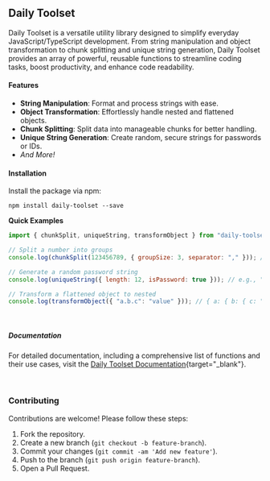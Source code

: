 ## Daily Toolset

Daily Toolset is a versatile utility library designed to simplify everyday JavaScript/TypeScript development. From string manipulation and object transformation to chunk splitting and unique string generation, Daily Toolset provides an array of powerful, reusable functions to streamline coding tasks, boost productivity, and enhance code readability.
<br/>

#### Features

- **String Manipulation**: Format and process strings with ease.
- **Object Transformation**: Effortlessly handle nested and flattened objects.
- **Chunk Splitting**: Split data into manageable chunks for better handling.
- **Unique String Generation**: Create random, secure strings for passwords or IDs.
- _And More!_
  <br />

#### Installation

Install the package via npm:

    npm install daily-toolset --save

**Quick Examples**

```javascript
import { chunkSplit, uniqueString, transformObject } from "daily-toolset";

// Split a number into groups
console.log(chunkSplit(123456789, { groupSize: 3, separator: "," })); // "123,456,789"

// Generate a random password string
console.log(uniqueString({ length: 12, isPassword: true })); // e.g., "A7*b8s@5Kd3!"

// Transform a flattened object to nested
console.log(transformObject({ "a.b.c": "value" })); // { a: { b: { c: "value" } } }
```

<br />

##### Documentation

For detailed documentation, including a comprehensive list of functions and their use cases, visit the [Daily Toolset Documentation](https://daily-toolset.explita.ng){target="\_blank"}.

<br/>

### Contributing

Contributions are welcome! Please follow these steps:

1.  Fork the repository.
2.  Create a new branch (`git checkout -b feature-branch`).
3.  Commit your changes (`git commit -am 'Add new feature'`).
4.  Push to the branch (`git push origin feature-branch`).
5.  Open a Pull Request.
